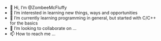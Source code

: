 - 👋 Hi, I’m @ZombeeMcFluffy
- 👀 I’m interested in learning new things, ways and opportunities
- 🌱 I’m currently learning programming in general, but started with C/C++ for the basics
- 💞️ I’m looking to collaborate on ... 
- 📫 How to reach me ... 

<!---
ZombeeMcFluffy/ZombeeMcFluffy is a ✨ special ✨ repository because its `README.md` (this file) appears on your GitHub profile.
You can click the Preview link to take a look at your changes.
--->
